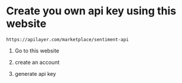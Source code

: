 # Create you own api key using this website
```
https://apilayer.com/marketplace/sentiment-api
```
1. Go to this website

2. create an account

3. generate api key

